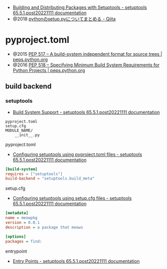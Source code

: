 - [Building and Distributing Packages with Setuptools - setuptools 65.5.1.post20221111 documentation](https://setuptools.pypa.io/en/latest/userguide/index.html)
- @2018  [pythonのsetup.pyについてまとめる - Qiita](https://qiita.com/Tadahiro_Yamamura/items/2cbcd272a96bb3761cc8)

# pyproject.toml
- @2015 [PEP 517 – A build-system independent format for source trees | peps.python.org](https://peps.python.org/pep-0517/)
- @2016 [PEP 518 – Specifying Minimum Build System Requirements for Python Projects | peps.python.org](https://peps.python.org/pep-0518/)

## build backend
### setuptools
  - [Build System Support - setuptools 65.5.1.post20221111 documentation](https://setuptools.pypa.io/en/latest/build_meta.html)
```
pyproject.toml
setup.cfg
MODULE_NAME/
	__init__.py
```

pyproject.toml
- [Configuring setuptools using pyproject.toml files - setuptools 65.5.1.post20221111 documentation](https://setuptools.pypa.io/en/latest/userguide/pyproject_config.html)
```toml
[build-system]
requires = ["setuptools"]
build-backend = "setuptools.build_meta"  
```

setup.cfg
- [Configuring setuptools using setup.cfg files - setuptools 65.5.1.post20221111 documentation](https://setuptools.pypa.io/en/latest/userguide/declarative_config.html#declarative-config)
```setup.cfg
[metadata]
name = meowpkg
version = 0.0.1
description = a package that meows

[options]
packages = find:
```

entrypoint
- [Entry Points - setuptools 65.5.1.post20221111 documentation](https://setuptools.pypa.io/en/latest/userguide/entry_point.html)
